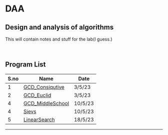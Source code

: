 # DAA
Design and analysis of algorithms
---------------------------------------------------
This will contain notes and stuff for the lab(I guess.)

<br>

## Program List

|S.no|Name|Date|
|---|---|---|
|1|[GCD_Consiqutive](/GCD_Consiqutive.c)|3/5/23|
|2|[GCD_Euclid](/GCD_Euclid.c)|3/5/23|
|4|[GCD_MiddleSchool](./gcdmiddlemanual.c)|10/5/23|
|4|[Sievs](/Sievs.c)|10/5/23|
|5|[LinearSearch](./linearsearch.c)|18/5/23|



--------------------

